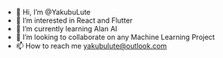 - 👋 Hi, I’m @YakubuLute
- 👀 I’m interested in React and Flutter
- 🌱 I’m currently learning Alan AI
- 💞️ I’m looking to collaborate on any Machine Learning Project
- 📫 How to reach me yakubulute@outlook.com

<!---
YakubuLute/YakubuLute is a ✨ special ✨ repository because its `README.md` (this file) appears on your GitHub profile.
You can click the Preview link to take a look at your changes.
--->
